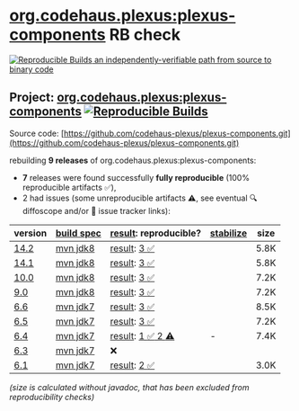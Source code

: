 [org.codehaus.plexus:plexus-components](https://central.sonatype.com/artifact/org.codehaus.plexus/plexus-components/versions) RB check
=======

[![Reproducible Builds](https://reproducible-builds.org/images/logos/rb.svg) an independently-verifiable path from source to binary code](https://reproducible-builds.org/)

## Project: [org.codehaus.plexus:plexus-components](https://central.sonatype.com/artifact/org.codehaus.plexus/plexus-components/versions) [![Reproducible Builds](https://img.shields.io/endpoint?url=https://raw.githubusercontent.com/jvm-repo-rebuild/reproducible-central/master/content/org/codehaus/plexus/plexus-components/badge.json)](https://github.com/jvm-repo-rebuild/reproducible-central/blob/master/content/org/codehaus/plexus/plexus-components/README.md)

Source code: [https://github.com/codehaus-plexus/plexus-components.git](https://github.com/codehaus-plexus/plexus-components.git)

rebuilding **9 releases** of org.codehaus.plexus:plexus-components:
- **7** releases were found successfully **fully reproducible** (100% reproducible artifacts :white_check_mark:),
- 2 had issues (some unreproducible artifacts :warning:, see eventual :mag: diffoscope and/or :memo: issue tracker links):

| version | [build spec](/BUILDSPEC.md) | [result](https://reproducible-builds.org/docs/jvm/): reproducible? | [stabilize](https://github.com/google/oss-rebuild/blob/main/cmd/stabilize/README.md) | size |
| -- | --------- | ------ | ------ | -- |
| [14.2](https://central.sonatype.com/artifact/org.codehaus.plexus/plexus-components/14.2/pom) | [mvn jdk8](plexus-components-14.2.buildspec) | [result](plexus-components-14.2.buildinfo): [3 :white_check_mark: ](plexus-components-14.2.buildcompare) | | 5.8K |
| [14.1](https://central.sonatype.com/artifact/org.codehaus.plexus/plexus-components/14.1/pom) | [mvn jdk8](plexus-components-14.1.buildspec) | [result](plexus-components-14.1.buildinfo): [3 :white_check_mark: ](plexus-components-14.1.buildcompare) | | 5.8K |
| [10.0](https://central.sonatype.com/artifact/org.codehaus.plexus/plexus-components/10.0/pom) | [mvn jdk8](plexus-components-10.0.buildspec) | [result](plexus-components-10.0.buildinfo): [3 :white_check_mark: ](plexus-components-10.0.buildcompare) | | 7.2K |
| [9.0](https://central.sonatype.com/artifact/org.codehaus.plexus/plexus-components/9.0/pom) | [mvn jdk8](plexus-components-9.0.buildspec) | [result](plexus-components-9.0.buildinfo): [3 :white_check_mark: ](plexus-components-9.0.buildcompare) | | 7.2K |
| [6.6](https://central.sonatype.com/artifact/org.codehaus.plexus/plexus-components/6.6/pom) | [mvn jdk7](plexus-components-6.6.buildspec) | [result](plexus-components-6.6.buildinfo): [3 :white_check_mark: ](plexus-components-6.6.buildcompare) | | 8.5K |
| [6.5](https://central.sonatype.com/artifact/org.codehaus.plexus/plexus-components/6.5/pom) | [mvn jdk7](plexus-components-6.5.buildspec) | [result](plexus-components-6.5.buildinfo): [3 :white_check_mark: ](plexus-components-6.5.buildcompare) | | 7.2K |
| [6.4](https://central.sonatype.com/artifact/org.codehaus.plexus/plexus-components/6.4/pom) | [mvn jdk7](plexus-components-6.4.buildspec) | [result](plexus-components-6.4.buildinfo): [1 :white_check_mark:  2 :warning:](plexus-components-6.4.buildcompare) | - | 7.4K |
| [6.3](https://central.sonatype.com/artifact/org.codehaus.plexus/plexus-components/6.3/pom) | [mvn jdk7](plexus-components-6.3.buildspec) | :x: | |
| [6.1](https://central.sonatype.com/artifact/org.codehaus.plexus/plexus-components/6.1/pom) | [mvn jdk7](plexus-components-6.1.buildspec) | [result](plexus-components-6.1.buildinfo): [2 :white_check_mark: ](plexus-components-6.1.buildcompare) | | 3.0K |

<i>(size is calculated without javadoc, that has been excluded from reproducibility checks)</i>
